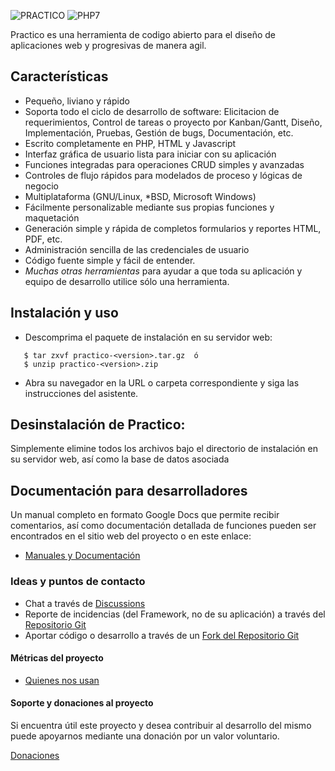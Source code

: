 ![PRACTICO](https://github.com/unix4you2/practico/raw/master/dev/logo/01b.png)
![PHP7](https://github.com/unix4you2/practico/raw/master/dev/misc/php7.png)

Practico es una herramienta de codigo abierto para el diseño de aplicaciones web y progresivas de manera agil.

## Características

 - Pequeño, liviano y rápido
 - Soporta todo el ciclo de desarrollo de software: Elicitacion de requerimientos, Control de tareas o proyecto por Kanban/Gantt, Diseño, Implementación, Pruebas, Gestión de bugs, Documentación, etc.
 - Escrito completamente en PHP, HTML y Javascript
 - Interfaz gráfica de usuario lista para iniciar con su aplicación
 - Funciones integradas para operaciones CRUD simples y avanzadas
 - Controles de flujo rápidos para modelados de proceso y lógicas de negocio
 - Multiplataforma (GNU/Linux, *BSD, Microsoft Windows)
 - Fácilmente personalizable mediante sus propias funciones y maquetación
 - Generación simple y rápida de completos formularios y reportes HTML, PDF, etc.
 - Administración sencilla de las credenciales de usuario
 - Código fuente simple y fácil de entender.
 - _Muchas otras herramientas_ para ayudar a que toda su aplicación y equipo de desarrollo utilice sólo una herramienta.

## Instalación y uso

 * Descomprima el paquete de instalación en su servidor web:
```
   $ tar zxvf practico-<version>.tar.gz  ó
   $ unzip practico-<version>.zip
```
 * Abra su navegador en la URL o carpeta correspondiente y siga las instrucciones
   del asistente.

## Desinstalación de Practico:

  Simplemente elimine todos los archivos bajo el directorio de
  instalación en su servidor web, así como la base de datos asociada

## Documentación para desarrolladores
Un manual completo en formato Google Docs que permite recibir comentarios, así como documentación detallada de funciones pueden ser encontrados en el sitio web del proyecto o en este enlace:

 * [Manuales y Documentación](https://www.practico.org/documentaci%C3%B3n)

### Ideas y puntos de contacto

 * Chat a través de [Discussions](https://github.com/unix4you2/practico/discussions)
 * Reporte de incidencias (del Framework, no de su aplicación) a través del [Repositorio Git](https://github.com/unix4you2/practico/issues)
 * Aportar código o desarrollo a través de un [Fork del Repositorio Git](https://github.com/unix4you2/practico/fork)


#### Métricas del proyecto

 * [Quienes nos usan](https://www.practico.org/documentaci%C3%B3n/estad%C3%ADsticas-de-uso)

#### Soporte y donaciones al proyecto

Si encuentra útil este proyecto y desea contribuir al desarrollo del mismo puede apoyarnos mediante una donación por un valor voluntario.

[Donaciones](https://github.com/sponsors/unix4you2/)